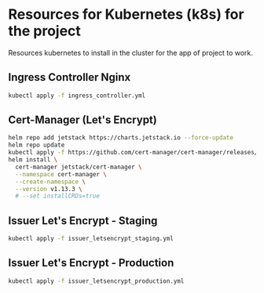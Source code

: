 # Resources for Kubernetes (k8s) for the project

Resources kubernetes to install in the cluster for the app of project to work.

## Ingress Controller Nginx

```bash
kubectl apply -f ingress_controller.yml
```

## Cert-Manager (Let's Encrypt)

```bash
helm repo add jetstack https://charts.jetstack.io --force-update
helm repo update
kubectl apply -f https://github.com/cert-manager/cert-manager/releases/download/v1.13.3/cert-manager.crds.yaml
helm install \
  cert-manager jetstack/cert-manager \
  --namespace cert-manager \
  --create-namespace \
  --version v1.13.3 \
  # --set installCRDs=true
```

## Issuer Let's Encrypt - Staging

```bash
kubectl apply -f issuer_letsencrypt_staging.yml
```

## Issuer Let's Encrypt - Production

```bash
kubectl apply -f issuer_letsencrypt_production.yml
```
